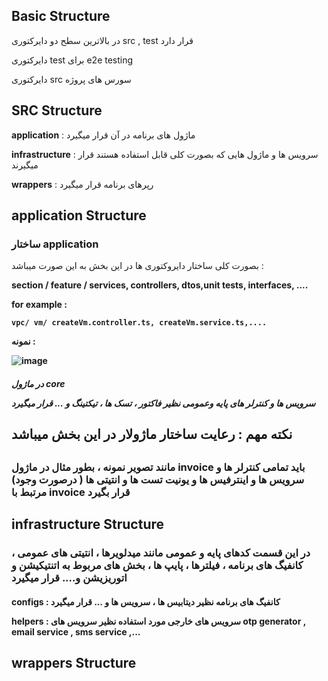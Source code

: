 



## Basic Structure

در بالاترین سطح دو دایرکتوری src , test قرار دارد

دایرکتوری test برای e2e testing

دایرکتوری src سورس های پروژه


## SRC Structure

<b>application</b> : ماژول های برنامه در آن قرار میگیرد

<b>infrastructure</b> : سرویس ها و ماژول هایی که بصورت کلی قابل استفاده هستند قرار میگیرند

<b>wrappers</b> : رپرهای برنامه قرار میگیرد


## application Structure
<h3>ساختار application</h1>

بصورت کلی ساختار دایروکتوری ها در این بخش به این صورت میباشد :

<b>
section / feature / services, controllers, dtos,unit tests, interfaces, ....

for example :
```
vpc/ vm/ createVm.controller.ts, createVm.service.ts,....

```
نمونه :

![image](uploads/14664fab3af7ba3e3b1613d51059cb57/image.png)

</b>

<h5>
در ماژول core

سرویس ها و کنترلر های پایه وعمومی نظیر فاکتور ، تسک ها ، تیکتینگ و ... قرار میگیرد

</h5>


<h2>نکته مهم : رعایت ساختار ماژولار در این بخش میباشد<h2>

<h3>مانند تصویر نمونه ، بطور مثال در ماژول invoice 
باید تمامی کنترلر ها و سرویس ها و اینترفیس ها و یونیت تست ها و انتیتی ها ( درصورت وجود)  مرتبط با invoice قرار بگیرد
</h3>

## infrastructure Structure
<h3>
در این قسمت کدهای پایه و عمومی مانند میدلویرها ، انتیتی های عمومی ، کانفیگ های برنامه ، فیلترها ، پایپ ها ، بخش های مربوط به اتنتیکیشن و اتوریزیشن و.... قرار میگیرد
</h3>

<h4>

<b>configs</b> : کانفیگ های برنامه نظیر دیتابیس ها ، سرویس ها و ... قرار میگیرد

<b>helpers</b> : سرویس های خارجی مورد استفاده نظیر سرویس های otp generator , email service , sms service ,... 
</h4>

## wrappers Structure



